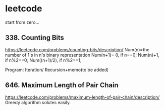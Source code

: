 # leetcode
start from zero...

## 338. Counting Bits
https://leetcode.com/problems/counting-bits/description/
Num(n)=the number of 1's in n's binary representation
Num(n+1)=
          0, if n==0;
          Num(n)+1, if n%2==0;
          Num((n+1)/2), if n%2==1;

Program: Iteration/ Recursion+memo(to be added)

## 646. Maximum Length of Pair Chain
https://leetcode.com/problems/maximum-length-of-pair-chain/description/
Greedy algorithm solutes easily.
